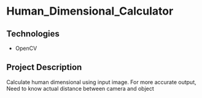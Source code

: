 # Human_Dimensional_Calculator
## Technologies 
* OpenCV

## Project Description
Calculate human dimensional using input image.
For more accurate output, Need to know actual distance between camera and object
